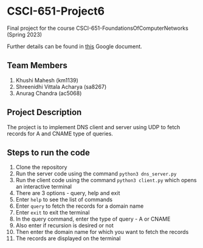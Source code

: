 # CSCI-651-Project6
Final project for the course  CSCI-651-FoundationsOfComputerNetworks (Spring 2023)

Further details can be found in [this](https://drive.google.com/drive/folders/1XYPKPuYym2mWvAl_ioeTcntkWOzzrO7S?usp=share_link) Google document.

## Team Members
1. Khushi Mahesh (km1139)
2. Shreenidhi Vittala Acharya (sa8267)
3. Anurag Chandra (ac5068)


## Project Description
The project is to implement DNS client and server using UDP to fetch records for A and CNAME type of queries.

## Steps to run the code
1. Clone the repository
2. Run the server code using the command `python3 dns_server.py`
3. Run the client code using the command `python3 client.py` which opens an interactive terminal
4. There are 3 options - query, help and exit
5. Enter `help` to see the list of commands
6. Enter `query` to fetch the records for a domain name
7. Enter `exit` to exit the terminal
8. In the query command, enter the type of query - A or CNAME
10. Also enter if recursion is desired or not
9. Then enter the domain name for which you want to fetch the records
10. The records are displayed on the terminal

